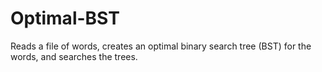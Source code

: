 # Optimal-BST
Reads a file of words, creates an optimal binary search tree (BST) for the words, and searches the trees.

